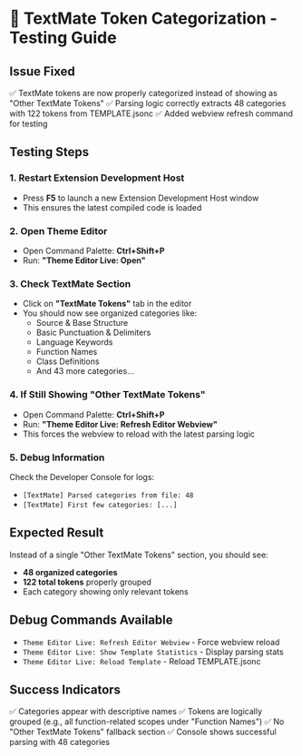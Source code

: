 # 🎯 TextMate Token Categorization - Testing Guide

## Issue Fixed
✅ TextMate tokens are now properly categorized instead of showing as "Other TextMate Tokens"
✅ Parsing logic correctly extracts 48 categories with 122 tokens from TEMPLATE.jsonc
✅ Added webview refresh command for testing

## Testing Steps

### 1. Restart Extension Development Host
- Press **F5** to launch a new Extension Development Host window
- This ensures the latest compiled code is loaded

### 2. Open Theme Editor
- Open Command Palette: **Ctrl+Shift+P**
- Run: **"Theme Editor Live: Open"**

### 3. Check TextMate Section
- Click on **"TextMate Tokens"** tab in the editor
- You should now see organized categories like:
  - Source & Base Structure
  - Basic Punctuation & Delimiters  
  - Language Keywords
  - Function Names
  - Class Definitions
  - And 43 more categories...

### 4. If Still Showing "Other TextMate Tokens"
- Open Command Palette: **Ctrl+Shift+P**
- Run: **"Theme Editor Live: Refresh Editor Webview"**
- This forces the webview to reload with the latest parsing logic

### 5. Debug Information
Check the Developer Console for logs:
- `[TextMate] Parsed categories from file: 48`
- `[TextMate] First few categories: [...]`

## Expected Result
Instead of a single "Other TextMate Tokens" section, you should see:
- **48 organized categories** 
- **122 total tokens** properly grouped
- Each category showing only relevant tokens

## Debug Commands Available
- `Theme Editor Live: Refresh Editor Webview` - Force webview reload
- `Theme Editor Live: Show Template Statistics` - Display parsing stats
- `Theme Editor Live: Reload Template` - Reload TEMPLATE.jsonc

## Success Indicators
✅ Categories appear with descriptive names
✅ Tokens are logically grouped (e.g., all function-related scopes under "Function Names")
✅ No "Other TextMate Tokens" fallback section
✅ Console shows successful parsing with 48 categories
